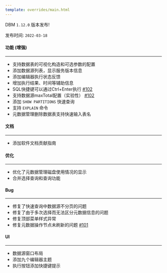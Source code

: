 ```yaml
---
template: overrides/main.html
---
```


DBM `1.12.0` 版本发布!

发布时间: `2022-03-18`

#### 功能 (增强)
---

- 支持数据表的可视化构造和可选参数的配置
- 添加数据源列表，显示服务版本信息
- 添加编辑器执行状态反馈
- 增加执行结果、时间等辅助信息
- SQL快捷键可以通过Ctrl+Enter执行 [#102](https://github.com/EdurtIO/dbm/issues/102)
- 支持数据源maxTotal配置（实验性） [#102](https://github.com/EdurtIO/dbm/issues/102)
- 添加 `SHOW PARTITIONS` 快速查询
- 支持 `EXPLAIN` 命令
- 元数据管理删除数据表支持快速输入表名

#### 文档

---

- 添加软件文档贡献指南

#### 优化

----

- 优化了元数据管理磁盘使用情况的显示
- 合并选择查询和查询功能

#### Bug

---

- 修复了快速查询中数据源不分页的问题
- 修复了由于多次选择而无法区分元数据信息的问题
- 修复顶部菜单样式异常
- 修复元数据操作节点未刷新的问题 [#101](https://github.com/EdurtIO/dbm/issues/101)

#### UI

---

- 数据源窗口布局
- 添加九个编辑器主题
- 执行按钮添加快捷键提示
